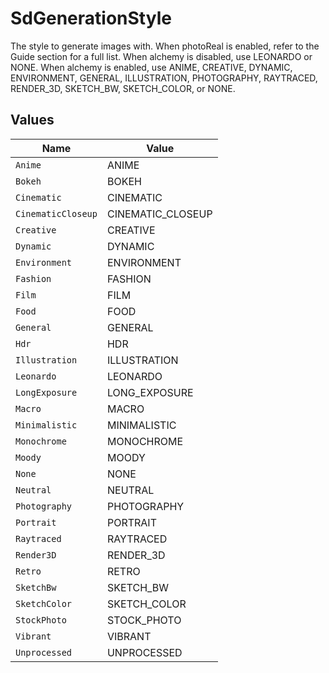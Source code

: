 # SdGenerationStyle

The style to generate images with. When photoReal is enabled, refer to the Guide section for a full list. When alchemy is disabled, use LEONARDO or NONE. When alchemy is enabled, use ANIME, CREATIVE, DYNAMIC, ENVIRONMENT, GENERAL, ILLUSTRATION, PHOTOGRAPHY, RAYTRACED, RENDER_3D, SKETCH_BW, SKETCH_COLOR, or NONE.


## Values

| Name               | Value              |
| ------------------ | ------------------ |
| `Anime`            | ANIME              |
| `Bokeh`            | BOKEH              |
| `Cinematic`        | CINEMATIC          |
| `CinematicCloseup` | CINEMATIC_CLOSEUP  |
| `Creative`         | CREATIVE           |
| `Dynamic`          | DYNAMIC            |
| `Environment`      | ENVIRONMENT        |
| `Fashion`          | FASHION            |
| `Film`             | FILM               |
| `Food`             | FOOD               |
| `General`          | GENERAL            |
| `Hdr`              | HDR                |
| `Illustration`     | ILLUSTRATION       |
| `Leonardo`         | LEONARDO           |
| `LongExposure`     | LONG_EXPOSURE      |
| `Macro`            | MACRO              |
| `Minimalistic`     | MINIMALISTIC       |
| `Monochrome`       | MONOCHROME         |
| `Moody`            | MOODY              |
| `None`             | NONE               |
| `Neutral`          | NEUTRAL            |
| `Photography`      | PHOTOGRAPHY        |
| `Portrait`         | PORTRAIT           |
| `Raytraced`        | RAYTRACED          |
| `Render3D`         | RENDER_3D          |
| `Retro`            | RETRO              |
| `SketchBw`         | SKETCH_BW          |
| `SketchColor`      | SKETCH_COLOR       |
| `StockPhoto`       | STOCK_PHOTO        |
| `Vibrant`          | VIBRANT            |
| `Unprocessed`      | UNPROCESSED        |